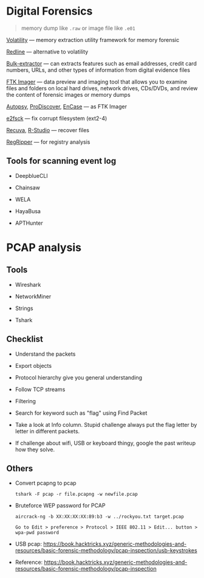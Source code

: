 # Digital Forensics

> memory dump like `.raw` or image file like `.e01`

[Volatility](https://github.com/volatilityfoundation/volatility/wiki/Command-Reference) — memory extraction utility framework for memory forensic

[Redline](https://fareedfauzi.gitbook.io/windows-forensics-playbook/memory-forensics-analysis/redline-automate-memory-collector-and-analyzer) — alternative to volatility

[Bulk-extractor](https://www.kali.org/tools/bulk-extractor/) — can extracts features such as email addresses, credit card numbers, URLs, and other types of information from digital evidence files

[FTK Imager](https://yandex.kz/search/?text=FTK+Imager) — data preview and imaging tool that allows you to examine files and folders on local hard drives, network drives, CDs/DVDs, and review the content of forensic images or memory dumps

[Autopsy](https://www.autopsy.com/), [ProDiscover](https://prodiscover.com/), [EnCase](https://www.opentext.com/products/encase-forensic) — as FTK Imager

[e2fsck](https://manpages.ubuntu.com/manpages/impish/man8/e2fsck.8.html) — fix corrupt filesystem (ext2-4)

[Recuva](https://www.ccleaner.com/ru-ru/recuva), [R-Studio](https://www.r-studio.com/) — recover files

[RegRipper](https://www.kali.org/tools/regripper/) — for registry analysis

## Tools for scanning event log

- DeepblueCLI

- Chainsaw

- WELA

- HayaBusa

- APTHunter

# PCAP analysis

## Tools

- Wireshark

- NetworkMiner

- Strings

- Tshark

## Checklist

- Understand the packets

- Export objects

- Protocol hierarchy give you general understanding

- Follow TCP streams

- Filtering

- Search for keyword such as "flag" using Find Packet

- Take a look at Info column. Stupid challenge always put the flag letter by letter in different packets.

- If challenge about wifi, USB or keyboard thingy, google the past writeup how they solve.

## Others

- Convert pcapng to pcap

    ```shell
    tshark -F pcap -r file.pcapng -w newfile.pcap
    ```

- Bruteforce WEP password for PCAP

    ```shell
    aircrack-ng -b XX:XX:XX:XX:89:b3 -w ../rockyou.txt target.pcap
    ```

    ```
    Go to Edit > preference > Protocol > IEEE 802.11 > Edit... button > wpa-pwd password
    ```

- USB pcap: <https://book.hacktricks.xyz/generic-methodologies-and-resources/basic-forensic-methodology/pcap-inspection/usb-keystrokes>

- Reference: <https://book.hacktricks.xyz/generic-methodologies-and-resources/basic-forensic-methodology/pcap-inspection>